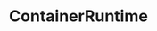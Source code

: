 ---
logohandle: cloudfoundry_container-runtime
sort: containerruntime
title: ContainerRuntime
twitter: https://x.com/cloudfoundry
website: https://www.cloudfoundry.org/container-runtime/
youtube: https://youtube.com/user/CloudFoundry
---